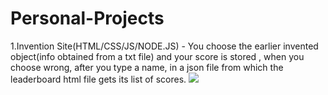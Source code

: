 # Personal-Projects
1.Invention Site(HTML/CSS/JS/NODE.JS) - You choose the earlier invented object(info obtained from a txt file) and your score is stored , when you choose wrong, after you type a name, in a json file from which the leaderboard html file gets its list of scores.
<img src="https://images.theconversation.com/files/93614/original/image-20150902-6712-uj9a9a.png?ixlib=rb-1.1.0&q=45&auto=format&w=1200&h=1200.0&fit=crop">
